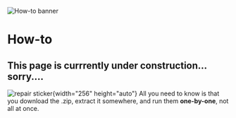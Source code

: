 ![How-to banner](/banner_how-to.png)
# How-to
## This page is currrently under construction... sorry....
![repair sticker](/kouji_maintenance.png){width="256" height="auto"}
All you need to know is that you download the .zip, extract it somewhere, and run them **one-by-one**, not all at once.
